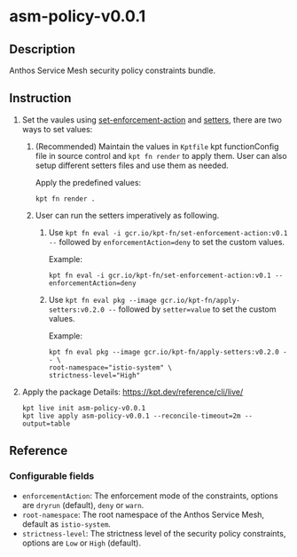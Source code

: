 # asm-policy-v0.0.1

## Description
Anthos Service Mesh security policy constraints bundle.

## Instruction

1.  Set the vaules using [set-enforcement-action](https://catalog.kpt.dev/set-enforcement-action/v0.1/)
    and [setters](https://catalog.kpt.dev/apply-setters/v0.2/), there are two ways to set values:

    1.  (Recommended) Maintain the values in `Kptfile` kpt functionConfig file in source
        control and `kpt fn render` to apply them. User can also setup different setters files
        and use them as needed.

        Apply the predefined values:

        ```shell
        kpt fn render .
        ```

    2.  User can run the setters imperatively as following.
        
        1.  Use `kpt fn eval -i gcr.io/kpt-fn/set-enforcement-action:v0.1 --`
            followed by `enforcementAction=deny` to set the custom values.

            Example:

            ```shell
            kpt fn eval -i gcr.io/kpt-fn/set-enforcement-action:v0.1 -- enforcementAction=deny
            ```

        2.  Use `kpt fn eval pkg --image gcr.io/kpt-fn/apply-setters:v0.2.0 --`
            followed by `setter=value` to set the custom values.

            Example:

            ```shell
            kpt fn eval pkg --image gcr.io/kpt-fn/apply-setters:v0.2.0 -- \
            root-namespace="istio-system" \
            strictness-level="High"
            ```

2.  Apply the package
    Details: https://kpt.dev/reference/cli/live/

    ```shell
    kpt live init asm-policy-v0.0.1
    kpt live apply asm-policy-v0.0.1 --reconcile-timeout=2m --output=table
    ```

## Reference

### Configurable fields

-   `enforcementAction`: The enforcement mode of the constraints, options are `dryrun` (default),
    `deny` or `warn`.
-   `root-namespace`: The root namespace of the Anthos Service Mesh, default as `istio-system`.
-   `strictness-level`: The strictness level of the security policy constraints, options are `Low` or
    `High` (default).
